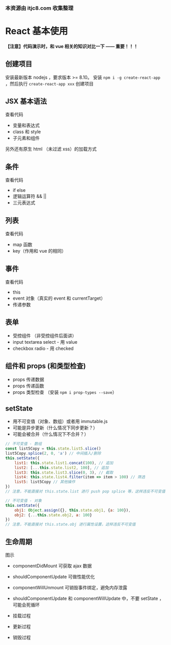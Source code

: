 ### 本资源由 itjc8.com 收集整理
# React 基本使用

**【注意】代码演示时，和 vue 相关的知识对比一下 —— 重要！！！**

## 创建项目

安装最新版本 nodejs ，要求版本 >= 8.10。
安装 `npm i -g create-react-app` ，然后执行 `create-react-app xxx` 创建项目

## JSX 基本语法

查看代码

- 变量和表达式
- class 和 style
- 子元素和组件

另外还有原生 html （未过滤 xss）的加载方式

## 条件

查看代码

- if else
- 逻辑运算符 && ||
- 三元表达式

## 列表

查看代码

- map 函数
- key（作用和 vue 的相同）

## 事件

查看代码

- this
- event 对象（真实的 event 和 currentTarget）
- 传递参数

## 表单

- 受控组件 （非受控组件后面讲）
- input textarea select - 用 value
- checkbox radio - 用 checked

## 组件和 props (和类型检查)

- props 传递数据
- props 传递函数
- props 类型检查 （安装 `npm i prop-types --save`）

## setState

- 用不可变值（对象、数组）或者用 immutable.js
- 可能是异步更新（什么情况下同步更新？）
- 可能会被合并（什么情况下不合并？）

```js
// 不可变值 - 数组
const list5Copy = this.state.list5.slice()
list5Copy.splice(2, 0, 'a') // 中间插入/删除
this.setState({
    list1: this.state.list1.concat(100), // 追加
    list2: [...this.state.list2, 100], // 追加
    list3: this.state.list3.slice(0, 3), // 截取
    list4: this.state.list4.filter(item => item > 100) // 筛选
    list5: list5Copy // 其他操作
})
// 注意，不能直接对 this.state.list 进行 push pop splice 等，这样违反不可变值
```

```js
// 不可变值 - 对象
this.setState({
    obj1: Object.assign({}, this.state.obj1, {a: 100}),
    obj2: {...this.state.obj2, a: 100}
})
// 注意，不能直接对 this.state.obj 进行属性设置，这样违反不可变值
```

## 生命周期

图示

- componentDidMount 可获取 ajax 数据
- shouldComponentUpdate 可做性能优化
- componentWillUnmount 可销毁事件绑定，避免内存泄露
- shouldComponentUpdate 和 componentWillUpdate 中，不要 setState ，可能会死循环

- 挂载过程
- 更新过程
- 销毁过程

